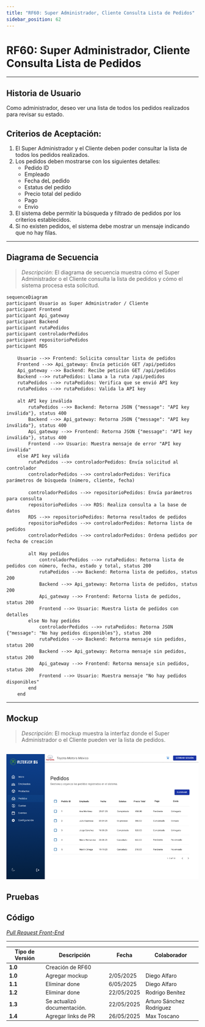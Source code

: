```yaml
---
title: "RF60: Super Administrador, Cliente Consulta Lista de Pedidos"
sidebar_position: 62
---
```


# RF60: Super Administrador, Cliente Consulta Lista de Pedidos

---

## Historia de Usuario

Como administrador, deseo ver una lista de todos los pedidos realizados para revisar su estado.

## **Criterios de Aceptación:**

1. El Super Administrador y el Cliente deben poder consultar la lista de todos los pedidos realizados.
2. Los pedidos deben mostrarse con los siguientes detalles:
   - Pedido ID
   - Empleado
   - Fecha deL pedido
   - Estatus del pedido
   - Precio total del pedido
   - Pago
   - Envio
3. El sistema debe permitir la búsqueda y filtrado de pedidos por los criterios establecidos.
4. Si no existen pedidos, el sistema debe mostrar un mensaje indicando que no hay filas.

---

## **Diagrama de Secuencia**

> _Descripción_: El diagrama de secuencia muestra cómo el Super Administrador o el Cliente consulta la lista de pedidos y cómo el sistema procesa esta solicitud.

```mermaid
sequenceDiagram
participant Usuario as Super Administrador / Cliente
participant Frontend
participant Api_gateway
participant Backend
participant rutaPedidos
participant controladorPedidos
participant repositorioPedidos
participant RDS

    Usuario -->> Frontend: Solicita consultar lista de pedidos
    Frontend -->> Api_gateway: Envía petición GET /api/pedidos
    Api_gateway -->> Backend: Recibe petición GET /api/pedidos
    Backend -->> rutaPedidos: Llama a la ruta /api/pedidos
    rutaPedidos -->> rutaPedidos: Verifica que se envió API key
    rutaPedidos -->> rutaPedidos: Valida la API key

    alt API key inválida
        rutaPedidos -->> Backend: Retorna JSON {"message": "API key inválida"}, status 400
        Backend -->> Api_gateway: Retorna JSON {"message": "API key inválida"}, status 400
        Api_gateway -->> Frontend: Retorna JSON {"message": "API key inválida"}, status 400
        Frontend -->> Usuario: Muestra mensaje de error "API key inválida"
    else API key válida
        rutaPedidos -->> controladorPedidos: Envía solicitud al controlador
        controladorPedidos -->> controladorPedidos: Verifica parámetros de búsqueda (número, cliente, fecha)

        controladorPedidos -->> repositorioPedidos: Envía parámetros para consulta
        repositorioPedidos -->> RDS: Realiza consulta a la base de datos
        RDS -->> repositorioPedidos: Retorna resultados de pedidos
        repositorioPedidos -->> controladorPedidos: Retorna lista de pedidos
        controladorPedidos -->> controladorPedidos: Ordena pedidos por fecha de creación

        alt Hay pedidos
            controladorPedidos -->> rutaPedidos: Retorna lista de pedidos con número, fecha, estado y total, status 200
            rutaPedidos -->> Backend: Retorna lista de pedidos, status 200
            Backend -->> Api_gateway: Retorna lista de pedidos, status 200
            Api_gateway -->> Frontend: Retorna lista de pedidos, status 200
            Frontend -->> Usuario: Muestra lista de pedidos con detalles
        else No hay pedidos
            controladorPedidos -->> rutaPedidos: Retorna JSON {"message": "No hay pedidos disponibles"}, status 200
            rutaPedidos -->> Backend: Retorna mensaje sin pedidos, status 200
            Backend -->> Api_gateway: Retorna mensaje sin pedidos, status 200
            Api_gateway -->> Frontend: Retorna mensaje sin pedidos, status 200
            Frontend -->> Usuario: Muestra mensaje "No hay pedidos disponibles"
        end
    end
```

---

## **Mockup**

> _Descripción_: El mockup muestra la interfaz donde el Super Administrador o el Cliente pueden ver la lista de pedidos.

## ![alt text](imagenes/RF60.png)

## Pruebas

## **Código**

_<u>[Pull Request Front-End](https://github.com/CodeAnd-Co/Frontend-Text-Lines/pull/38)</u>_

---

| **Tipo de Versión** | **Descripción**             | **Fecha**  | **Colaborador**          |
| ------------------- | --------------------------- | ---------- | ------------------------ |
| **1.0**             | Creación de RF60            |            |                          |
| **1.0**             | Agregar mockup              | 2/05/2025  | Diego Alfaro             |
| **1.1**             | Eliminar done               | 6/05/2025  | Diego Alfaro             |
| **1.2**             | Eliminar done               | 22/05/2025 | Rodrigo Benítez          |
| **1.3**             | Se actualizó documentación. | 22/05/2025 | Arturo Sánchez Rodríguez |
| **1.4**             | Agregar links de PR         | 26/05/2025 | Max Toscano              |
